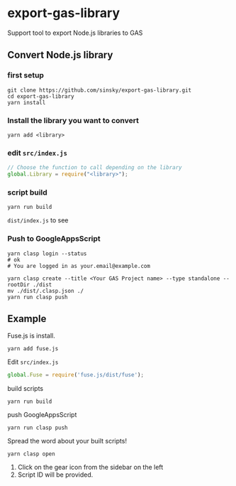 # export-gas-library

Support tool to export Node.js libraries to GAS

## Convert Node.js library

### first setup

```shell
git clone https://github.com/sinsky/export-gas-library.git
cd export-gas-library
yarn install
```

### Install the library you want to convert

```shell
yarn add <library>
```

### edit `src/index.js`

```javascript
// Choose the function to call depending on the library
global.Library = require("<library>");
```

### script build

```shell
yarn run build
```

`dist/index.js` to see

### Push to GoogleAppsScript

```shell
yarn clasp login --status
# ok
# You are logged in as your.email@example.com

yarn clasp create --title <Your GAS Project name> --type standalone --rootDir ./dist
mv ./dist/.clasp.json ./
yarn run clasp push
```

## Example

Fuse.js is install.

```shell
yarn add fuse.js
```

Edit `src/index.js`

```javascript
global.Fuse = require('fuse.js/dist/fuse');
```

build scripts

```shell
yarn run build
```

push GoogleAppsScript

```shell
yarn run clasp push
```

Spread the word about your built scripts!

```shell
yarn clasp open
```

1. Click on the gear icon from the sidebar on the left
2. Script ID will be provided.
